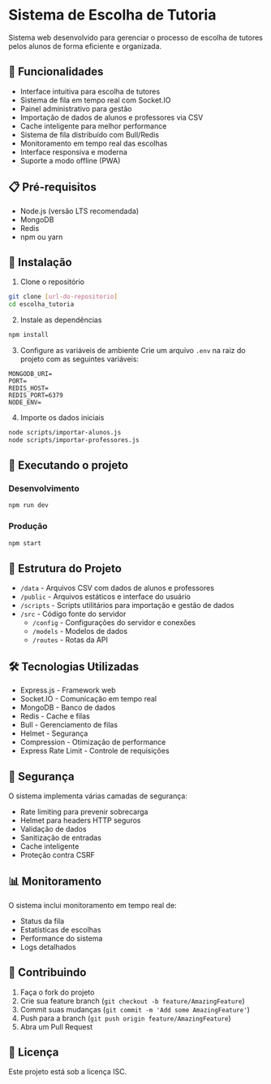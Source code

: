 # Sistema de Escolha de Tutoria

Sistema web desenvolvido para gerenciar o processo de escolha de tutores pelos alunos de forma eficiente e organizada.

## 🚀 Funcionalidades

- Interface intuitiva para escolha de tutores
- Sistema de fila em tempo real com Socket.IO
- Painel administrativo para gestão
- Importação de dados de alunos e professores via CSV
- Cache inteligente para melhor performance
- Sistema de fila distribuído com Bull/Redis
- Monitoramento em tempo real das escolhas
- Interface responsiva e moderna
- Suporte a modo offline (PWA)

## 📋 Pré-requisitos

- Node.js (versão LTS recomendada)
- MongoDB
- Redis
- npm ou yarn

## 🔧 Instalação

1. Clone o repositório
```bash
git clone [url-do-repositorio]
cd escolha_tutoria
```

2. Instale as dependências
```bash
npm install
```

3. Configure as variáveis de ambiente
Crie um arquivo `.env` na raiz do projeto com as seguintes variáveis:
```
MONGODB_URI=
PORT=
REDIS_HOST=
REDIS_PORT=6379
NODE_ENV=
```

4. Importe os dados iniciais
```bash
node scripts/importar-alunos.js
node scripts/importar-professores.js
```

## 🚀 Executando o projeto

### Desenvolvimento
```bash
npm run dev
```

### Produção
```bash
npm start
```

## 📁 Estrutura do Projeto

- `/data` - Arquivos CSV com dados de alunos e professores
- `/public` - Arquivos estáticos e interface do usuário
- `/scripts` - Scripts utilitários para importação e gestão de dados
- `/src` - Código fonte do servidor
  - `/config` - Configurações do servidor e conexões
  - `/models` - Modelos de dados
  - `/routes` - Rotas da API

## 🛠️ Tecnologias Utilizadas

- Express.js - Framework web
- Socket.IO - Comunicação em tempo real
- MongoDB - Banco de dados
- Redis - Cache e filas
- Bull - Gerenciamento de filas
- Helmet - Segurança
- Compression - Otimização de performance
- Express Rate Limit - Controle de requisições

## 🔐 Segurança

O sistema implementa várias camadas de segurança:
- Rate limiting para prevenir sobrecarga
- Helmet para headers HTTP seguros
- Validação de dados
- Sanitização de entradas
- Cache inteligente
- Proteção contra CSRF

## 📊 Monitoramento

O sistema inclui monitoramento em tempo real de:
- Status da fila
- Estatísticas de escolhas
- Performance do sistema
- Logs detalhados

## 🤝 Contribuindo

1. Faça o fork do projeto
2. Crie sua feature branch (`git checkout -b feature/AmazingFeature`)
3. Commit suas mudanças (`git commit -m 'Add some AmazingFeature'`)
4. Push para a branch (`git push origin feature/AmazingFeature`)
5. Abra um Pull Request

## 📝 Licença

Este projeto está sob a licença ISC.
